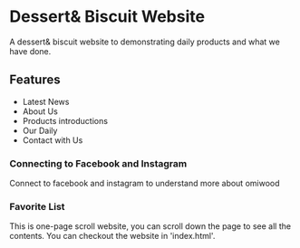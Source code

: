 # Dessert& Biscuit Website
A dessert& biscuit website to demonstrating daily products and what we have done. 

## Features
- Latest News
- About Us
- Products introductions
- Our Daily 
- Contact with Us

### Connecting to Facebook and Instagram
Connect to facebook and instagram to understand more about omiwood
### Favorite List
This is one-page scroll website, you can scroll down the page to see all the contents.
You can checkout the website in 'index.html'.
